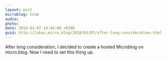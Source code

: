 ```yaml
---
layout: post
microblog: true
audio: 
photo: 
date: 2018-03-07 14:44:08 +0100
guid: http://lukas.micro.blog/2018/03/07/after-long-consideration.html
---
```

After long consideration, I decided to create a hosted Microblog on micro.blog. Now I need to set this thing up.
